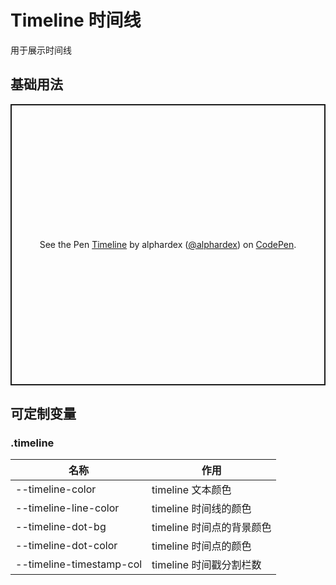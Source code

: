 # Timeline 时间线

用于展示时间线

## 基础用法

<p class="codepen" data-height="450" data-theme-id="dark" data-default-tab="html,result" data-user="alphardex" data-slug-hash="bGdNxea" style="height: 450px; box-sizing: border-box; display: flex; align-items: center; justify-content: center; border: 2px solid; margin: 1em 0; padding: 1em;" data-pen-title="Timeline">
  <span>See the Pen <a href="https://codepen.io/alphardex/pen/bGdNxea">
  Timeline</a> by alphardex (<a href="https://codepen.io/alphardex">@alphardex</a>)
  on <a href="https://codepen.io">CodePen</a>.</span>
</p>
<script async src="https://static.codepen.io/assets/embed/ei.js"></script>

## 可定制变量

### .timeline

| 名称                     | 作用                      |
| ------------------------ | ------------------------- |
| --timeline-color         | timeline 文本颜色         |
| --timeline-line-color    | timeline 时间线的颜色     |
| --timeline-dot-bg        | timeline 时间点的背景颜色 |
| --timeline-dot-color     | timeline 时间点的颜色     |
| --timeline-timestamp-col | timeline 时间戳分割栏数   |
